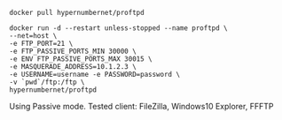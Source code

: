    docker pull hypernumbernet/proftpd

    docker run -d --restart unless-stopped --name proftpd \
    --net=host \
    -e FTP_PORT=21 \
    -e FTP_PASSIVE_PORTS_MIN 30000 \
    -e ENV FTP_PASSIVE_PORTS_MAX 30015 \
    -e MASQUERADE_ADDRESS=10.1.2.3 \
    -e USERNAME=username -e PASSWORD=password \
    -v `pwd`/ftp:/ftp \
    hypernumbernet/proftpd

Using Passive mode.
Tested client: FileZilla, Windows10 Explorer, FFFTP
